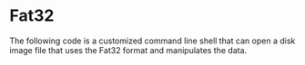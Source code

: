 # Fat32
The following code is a customized command line shell that can open a disk image file that uses the Fat32 format and manipulates the data.
